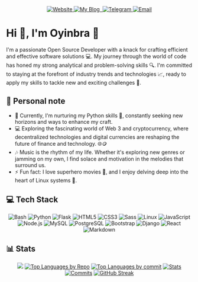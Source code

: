<div align="center">
  <a href="https://oyinbra.netlify.app" target="_blank">
    <img src="https://img.shields.io/badge/Website-%23323330.svg?style=for-the-badge&logo=Internet%20Explorer&logoColor=white" alt="Website">
  </a>
  <a href="https://blog-oyn.netlify.app" target="_blank">
    <img src="https://img.shields.io/badge/My%20Blog-%2333672f.svg?style=for-the-badge&logo=Internet%20Explorer&logoColor=white" alt="My Blog">
  </a>
  <a href="https://linkedin.com/in/oyinbra" target="_blank">
    <img src="https://img.shields.io/badge/LinkedIn-blue.svg?style=for-the-badge&logo=LinkedIn&logoColor=white" alt "LinkedIn">
  <a href="https://t.me/oyinbra" target="_blank">
    <img src="https://img.shields.io/badge/Telegram-blue.svg?style=for-the-badge&logo=Telegram&logoColor=white" alt="Telegram">
  </a>
  <a href="mailto:github-oyinbra@outlook.com" target="_blank">
    <img src="https://img.shields.io/badge/Email-%23323330.svg?style=for-the-badge&logo=mail.ru&logoColor=white" alt="Email">
  </a>
</div>

# Hi 👋, I'm Oyinbra 🚀

I'm a passionate Open Source Developer with a knack for crafting efficient and effective software solutions 💻. My journey through the world of code has honed my strong analytical and problem-solving skills 🔍. I'm committed to staying at the forefront of industry trends and technologies 📈, ready to apply my skills to tackle new and exciting challenges 🌟.

## 👤 Personal note

- 🌱 Currently, I'm nurturing my Python skills 🐍, constantly seeking new horizons and ways to enhance my craft.
- 💻 Exploring the fascinating world of Web 3 and cryptocurrency, where decentralized technologies and digital currencies are reshaping the future of finance and technology. 🌐🪙
- 🎶 Music is the rhythm of my life. Whether it's exploring new genres or jamming on my own, I find solace and motivation in the melodies that surround us.
- ⚡ Fun fact: I love superhero movies 🍿, and I enjoy delving deep into the heart of Linux systems 🐧.

## 💻 Tech Stack

<div align="center">

![Bash](https://img.shields.io/badge/Bash-%2320232a.svg?style=for-the-badge&logo=gnu-bash&logoColor=2361DAFB)
![Python](https://img.shields.io/badge/python-3670A0?style=for-the-badge&logo=python&logoColor=ffdd54)
![Flask](https://img.shields.io/badge/Flask-%23000.svg?style=for-the-badge&logo=flask&logoColor=white)
![HTML5](https://img.shields.io/badge/html5-%23E34F26.svg?style=for-the-badge&logo=html5&logoColor=white)
![CSS3](https://img.shields.io/badge/css3-%231572B6.svg?style=for-the-badge&logo=css3&logoColor=white)
![Sass](https://img.shields.io/badge/Sass-%23CC6699.svg?style=for-the-badge&logo=sass&logoColor=white)
![Linux](https://img.shields.io/badge/Linux-%23323330.svg?style=for-the-badge&logo=linux&logoColor=%23FCC624)
![JavaScript](https://img.shields.io/badge/JavaScript-%23323330.svg?style=for-the-badge&logo=javascript&logoColor=%23F7DF1E)
![Node.js](https://img.shields.io/badge/Node.js-%23323330.svg?style=for-the-badge&logo=node.js&logoColor=%2343853D)
![MySQL](https://img.shields.io/badge/mysql-%2300f.svg?style=for-the-badge&logo=mysql&logoColor=white)
![PostgreSQL](https://img.shields.io/badge/postgresql-%2333672f.svg?style=for-the-badge&logo=postgresql&logoColor=white)
![Bootstrap](https://img.shields.io/badge/bootstrap-%23563D7C.svg?style=for-the-badge&logo=bootstrap&logoColor=white)
![Django](https://img.shields.io/badge/django-%23092E20.svg?style=for-the-badge&logo=django&logoColor=white)
![React](https://img.shields.io/badge/react-%2320232a.svg?style=for-the-badge&logo=react&logoColor=%2361DAFB)
![Markdown](https://img.shields.io/badge/markdown-%2320232a.svg?style=for-the-badge&logo=markdown&logoColor=%2361DAFB)

</div>

## 📊 Stats

<div align="center">

[![](http://github-profile-summary-cards.vercel.app/api/cards/profile-details?username=oyinbra&theme=dracula&card_width=700)](https://github.com/vn7n24fzkq/github-profile-summary-cards)
[![Top Languages by Repo](http://github-profile-summary-cards.vercel.app/api/cards/repos-per-language?username=oyinbra&theme=dracula)](https://github.com/vn7n24fzkq/github-profile-summary-cards)
[![Top Languages by commit](http://github-profile-summary-cards.vercel.app/api/cards/most-commit-language?username=oyinbra&theme=dracula)](https://github.com/vn7n24fzkq/github-profile-summary-cards)
[![Stats](http://github-profile-summary-cards.vercel.app/api/cards/stats?username=oyinbra&theme=dracula)](https://github.com/vn7n24fzkq/github-profile-summary-cards)
[![Commits](http://github-profile-summary-cards.vercel.app/api/cards/productive-time?username=oyinbra&theme=dracula)](https://github.com/vn7n24fzkq/github-profile-summary-cards)
[![GitHub Streak](https://streak-stats.demolab.com/?user=oyinbra&theme=dracula&hide_border=true&card_width=700)](https://git.io/streak-stats)


</div>
